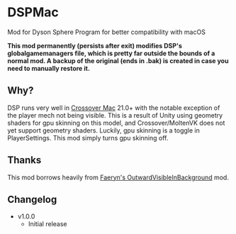 # DSPMac
Mod for Dyson Sphere Program for better compatibility with macOS

**This mod permanently (persists after exit) modifies DSP's globalgamemanagers file, which is pretty far outside the bounds of a normal mod. A backup of the original (ends in .bak) is created in case you need to manually restore it.**

## Why?
DSP runs very well in [Crossover Mac](https://www.codeweavers.com/crossover#mac) 21.0+ with the notable exception of the player mech not being visible. This is a result of Unity using geometry shaders for gpu skinning on this model, and Crossover/MoltenVK does not yet support geometry shaders. Luckily, gpu skinning is a toggle in PlayerSettings. This mod simply turns gpu skinning off.

## Thanks
This mod borrows heavily from [Faeryn's OutwardVisibleInBackground](https://github.com/Faeryn/OutwardVisibleInBackground) mod.

## Changelog
- v1.0.0
	- Initial release
